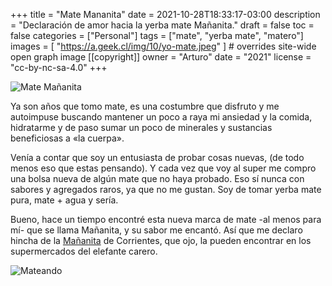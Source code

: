 +++
title = "Mate Mananita"
date = 2021-10-28T18:33:17-03:00
description = "Declaración de amor hacia la yerba mate Mañanita."
draft = false
toc = false
categories = ["Personal"]
tags = ["mate", "yerba mate", "matero"]
images = [
  "https://a.geek.cl/img/10/yo-mate.jpeg"
] # overrides site-wide open graph image
[[copyright]]
  owner = "Arturo"
  date = "2021"
  license = "cc-by-nc-sa-4.0"
+++

![Mate Mañanita](/img/10/kiky-mate.jpeg)

Ya son años que tomo mate, es una costumbre que disfruto y me autoimpuse buscando mantener un poco a raya mi ansiedad y la comida, hidratarme y de paso sumar un poco de minerales y sustancias beneficiosas a «la cuerpa».

Venía a contar que soy un entusiasta de probar cosas nuevas, (de todo menos eso que estas pensando). Y cada vez que voy al super me compro una bolsa nueva de algún mate que no haya probado. Eso sí nunca con sabores y agregados raros, ya que no me gustan. Soy de tomar yerba mate pura, mate + agua y sería.

Bueno, hace un tiempo encontré esta nueva marca de mate -al menos para mí- que se llama Mañanita, y su sabor me encantó. Así que me declaro hincha de la [Mañanita](https://www.lasmarias.com.ar) de Corrientes, que ojo, la pueden encontrar en los supermercados del elefante carero.

![Mateando](/img/10/yo-mate.jpeg)
